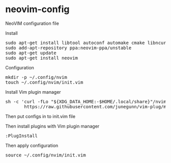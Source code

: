 # neovim-config
NeoVIM configuration file
<p>Install</p>
<pre>
sudo apt-get install libtool autoconf automake cmake libncurses5-dev g++
sudo add-apt-repository ppa:neovim-ppa/unstable
sudo apt-get update
sudo apt-get install neovim
</pre>

<p>Configuration</p>

<pre>
mkdir -p ~/.config/nvim
touch ~/.config/nvim/init.vim
</pre>

<p>Install Vim plugin manager</p>

<pre>
sh -c 'curl -fLo "${XDG_DATA_HOME:-$HOME/.local/share}"/nvim/site/autoload/plug.vim --create-dirs \
       https://raw.githubusercontent.com/junegunn/vim-plug/master/plug.vim'
</pre>

<p>Then put configs in to init.vim file</p>

<p>Then install plugins with Vim plugin manager</p>

<pre>
:PlugInstall
</pre>

<p>Then apply configuration</p>

<pre>
source ~/.config/nvim/init.vim
</pre>
